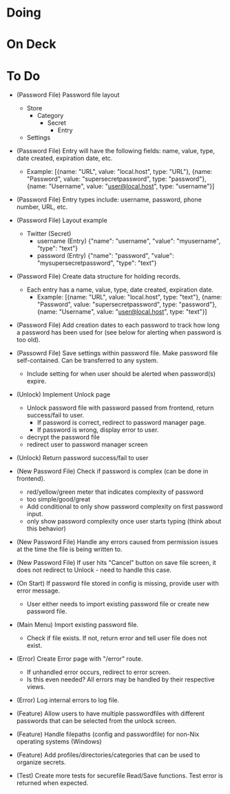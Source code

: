 # Doing
# On Deck
# To Do

- (Password File) Password file layout
	- Store 
		- Category
			- Secret
				- Entry
	- Settings
- (Password File) Entry will have the following fields: name, value, type, date created, expiration date, etc.
	- Example: [{name: "URL", value: "local.host", type: "URL"}, {name: "Password", value: "supersecretpassword", type: "password"}, {name: "Username", value: "user@local.host", type: "username"}]
- (Password File) Entry types include: username, password, phone number, URL, etc.
- (Password File) Layout example
	- Twitter (Secret)
		- username (Entry)
		{"name": "username", "value": "myusername", "type": "text"}
		- password (Entry)
		{"name": "password", "value": "mysupersecretpassword", "type": "text"}
- (Password File) Create data structure for holding records.
	- Each entry has a name, value, type, date created, expiration date.
		- Example: [{name: "URL", value: "local.host", type: "text"}, {name: "Password", value: "supersecretpassword", type: "password"}, {name: "Username", value: "user@local.host", type: "text"}]
- (Password File) Add creation dates to each password to track how long a password has been used for (see below for alerting when password is too old).
- (Passowrd File) Save settings within password file. Make password file self-contained. Can be transferred to any system.
	- Include setting for when user should be alerted when password(s) expire.

- (Unlock) Implement Unlock page
	- Unlock password file with password passed from frontend, return success/fail to user.
		- If password is correct, redirect to password manager page.
		- If password is wrong, display error to user.
	- decrypt the password file
	- redirect user to password manager screen
- (Unlock) Return password success/fail to user

- (New Password File) Check if password is complex (can be done in frontend).
	- red/yellow/green meter that indicates complexity of password
	- too simple/good/great
	- Add conditional to only show password complexity on first password input.
	- only show password complexity once user starts typing (think about this behavior)
- (New Password File) Handle any errors caused from permission issues at the time the file is being written to.
- (New Password File) If user hits "Cancel" button on save file screen, it does not redirect to Unlock - need to handle this case.

- (On Start) If password file stored in config is missing, provide user with error message.
	- User either needs to import existing password file or create new password file.

- (Main Menu) Import existing password file.
	- Check if file exists. If not, return error and tell user file does not exist.

- (Error) Create Error page with "/error" route.
	- If unhandled error occurs, redirect to error screen.
	- Is this even needed? All errors may be handled by their respective views.
- (Error) Log internal errors to log file.

- (Feature) Allow users to have multiple passwordfiles with different passwords that can be selected from the unlock screen.
- (Feature) Handle filepaths (config and passwordfile) for non-Nix operating systems (Windows)
- (Feature) Add profiles/directories/categories that can be used to organize secrets.

- (Test) Create more tests for securefile Read/Save functions. Test error is returned when expected.
